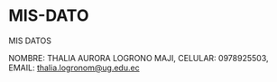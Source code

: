 # MIS-DATO
MIS DATOS

NOMBRE: THALIA AURORA LOGRONO MAJI,
CELULAR: 0978925503,
EMAIL: thalia.logronom@ug.edu.ec
